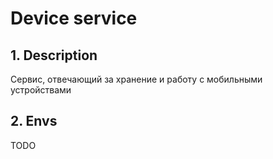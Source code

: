 # Device service

## 1. Description

Сервис, отвечающий за хранение и работу с мобильными устройствами

## 2. Envs

TODO